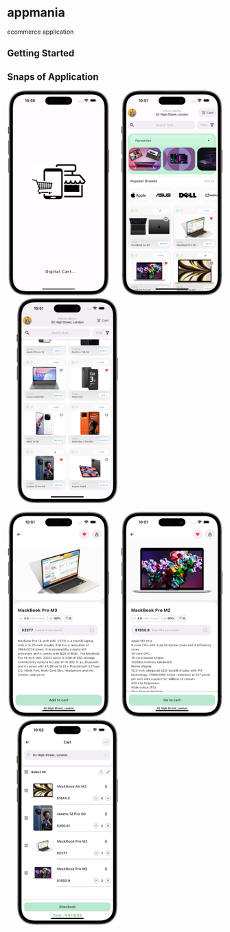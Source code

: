 # appmania

ecommerce application

## Getting Started

## Snaps of Application

<img src = "https://github.com/Zimil-Patel/appmania/blob/master/Snaps/snp1.png" width = "240" height = "480"> &nbsp;&nbsp;&nbsp;&nbsp; <img src = "https://github.com/Zimil-Patel/appmania/blob/master/Snaps/snp2.png" width = "240" height = "480"> &nbsp;&nbsp;&nbsp;&nbsp; <img src = "https://github.com/Zimil-Patel/appmania/blob/master/Snaps/snp3.png" width = "240" height = "480">


<img src = "https://github.com/Zimil-Patel/appmania/blob/master/Snaps/snp4.png" width = "240" height = "480"> &nbsp;&nbsp;&nbsp;&nbsp; <img src = "https://github.com/Zimil-Patel/appmania/blob/master/Snaps/snp5.png" width = "240" height = "480"> &nbsp;&nbsp;&nbsp;&nbsp; <img src = "https://github.com/Zimil-Patel/appmania/blob/master/Snaps/snp6.png" width = "240" height = "480"> &nbsp;&nbsp;&nbsp;&nbsp;

